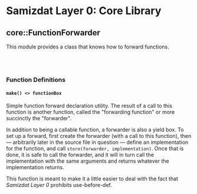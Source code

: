 Samizdat Layer 0: Core Library
==============================

core::FunctionForwarder
--------------------

This module provides a class that knows how to forward functions.


<br><br>
### Function Definitions

#### `make() <> functionBox`

Simple function forward declaration utility. The result of a call to this
function is another function, called the "forwarding function" or
more succinctly the "forwarder".

In addition to being a callable function, a forwarder is also a yield box.
To set up a forward, first create the forwarder (with a call to this
function), then &mdash; arbitrarily later in the source file in
question &mdash; define an implementation for the function,
and call `store(forwarder, implementation)`. Once that is done, it is
safe to call the forwarder, and it will in turn call the implementation
with the same arguments and returns whatever the implementation returns.

This function is meant to make it a little easier to deal with the fact
that *Samizdat Layer 0* prohibits use-before-def.
